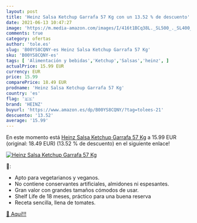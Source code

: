 ```yaml
---
layout: post
title: 'Heinz Salsa Ketchup Garrafa 57 Kg con un 13.52 % de descuento'
date: 2021-06-13 10:47:27
image: 'https://m.media-amazon.com/images/I/416t1BCq38L._SL500_._SL400_.jpg'
comments: true
category: ofertas
author: 'tole.es'
slug: 'B00YS8CQNY-es Heinz Salsa Ketchup Garrafa 57 Kg'
sku: 'B00YS8CQNY-es'
tags: [ 'Alimentación y bebidas','Ketchup','Salsas','heinz', ]
actualPrice: 15.99 EUR
currency: EUR
price: 15.99
comparePrice: 18.49 EUR
prodname: 'Heinz Salsa Ketchup Garrafa 57 Kg'
country: 'es'
flag: '🇪🇸'
brand: 'HEINZ'
buyurl: 'https://www.amazon.es/dp/B00YS8CQNY/?tag=tolees-21'
descuento: '13.52'
average: '15.99'
---
```


En este momento está [Heinz Salsa Ketchup Garrafa 57 Kg](https://www.amazon.es/dp/B00YS8CQNY/?tag=tolees-21) a 15.99 EUR (original: 18.49 EUR) (13.52 %  de descuento) en el siguiente enlace!

[![Heinz Salsa Ketchup Garrafa 57 Kg](https://m.media-amazon.com/images/I/416t1BCq38L._SL500_._SL400_.jpg)](https://www.amazon.es/dp/B00YS8CQNY/?tag=tolees-21)

🔎:

- Apto para vegetarianos y veganos.
- No contiene conservantes artificiales, almidones ni espesantes.
- Gran valor con grandes tamaños cómodos de usar.
- Shelf Life de 18 meses, práctico para una buena reserva
- Receta sencilla, llena de tomates.

[🛒 Aquí!!!](https://www.amazon.es/dp/B00YS8CQNY/?tag=tolees-21)
